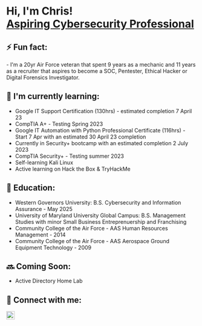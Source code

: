 <h1>Hi, I'm Chris! <br/><a href="https://www.linkedin.com/in/chrisholt85/">Aspiring Cybersecurity Professional</a></h1>

<h2>⚡ Fun fact:</h2>
- I'm a 20yr Air Force veteran that spent 9 years as a mechanic and 11 years as a recruiter that aspires to become a SOC, Pentester, Ethical Hacker or Digital Forensics Investigator.

<h2>🌱 I'm currently learning:</h2>

- Google IT Support Certification (130hrs) - estimated completion 7 April 23
- CompTIA A+ - Testing Spring 2023
- Google IT Automation with Python Professional Certificate (116hrs) - Start 7 Apr with an estimated 30 April 23 completion
- Currently in Security+ bootcamp with an estimated completion 2 July 2023
- CompTIA Security+ - Testing summer 2023
- Self-learning Kali Linux
- Active learning on Hack the Box & TryHackMe

<h2> 🎒 Education:</h2>

- Western Governors University: B.S. Cybersecurity and Information Assurance - May 2025
- University of Maryland University Global Campus: B.S. Management Studies with minor Small Business Entreprenuership and Franchising
- Community College of the Air Force - AAS Human Resources Management - 2014
- Community College of the Air Force - AAS Aerospace Ground Equipment Technology - 2009

<h2> 🔜 Coming Soon:</h2>

- Active Directory Home Lab

<h2> 🤳 Connect with me:</h2>

[<img align="left" alt="ChristopherHolt | LinkedIn" width="22px" src="https://cdn.jsdelivr.net/npm/simple-icons@v3/icons/linkedin.svg" />][linkedin]


[linkedin]: https://linkedin.com/in/chrisholt85

<!--
**joshmadakor1/joshmadakor1** is a ✨ _special_ ✨ repository because its `README.md` (this file) appears on your GitHub profile.

Here are some ideas to get you started:

- 🔭 I’m currently working on ...
- 🌱 I’m currently learning ...
- 👯 I’m looking to collaborate on ...
- 🤔 I’m looking for help with ...
- 💬 Ask me about ...
- 📫 How to reach me: ...
- 😄 Pronouns: ...
- ⚡ Fun fact: ...
-->

